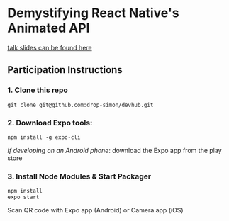# Demystifying React Native's Animated API

[talk slides can be found here](https://docs.google.com/presentation/d/1-9lbVlTlGBrlVyJ8bnolU4EwqLLoF0g7jHEpC4RAU7w/edit?usp=sharing)

## Participation Instructions

### 1. Clone this repo

```
git clone git@github.com:drop-simon/devhub.git
```

### 2. Download Expo tools:

```
npm install -g expo-cli
```

_If developing on an Android phone_: download the Expo app from the play store

### 3. Install Node Modules & Start Packager

```
npm install
expo start
```

Scan QR code with Expo app (Android) or Camera app (iOS)
